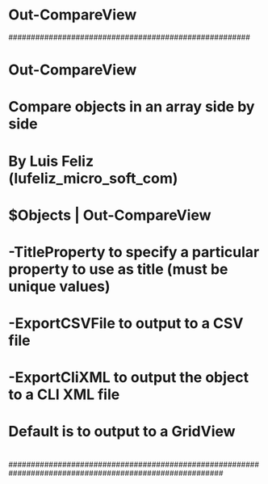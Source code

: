 # Out-CompareView

######################################################
# Out-CompareView
#
# Compare objects in an array side by side
# By Luis Feliz (lufeliz_micro_soft_com)
#
# $Objects | Out-CompareView
#                -TitleProperty to specify a particular property to use as title (must be unique values)
#                -ExportCSVFile <filename> to output to a CSV file
#                -ExportCliXML <filename> to output the object to a CLI XML file
#                
#                Default is to output to a GridView
#
########################################################################################################
